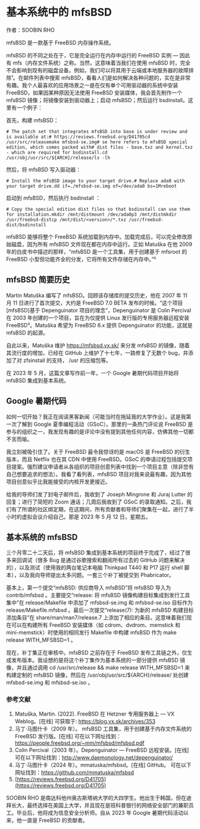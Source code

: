 # 基本系统中的 mfsBSD

作者：SOOBIN RHO

mfsBSD 是一款基于 FreeBSD 内存操作系统。

mfsBSD 的不同之处在于，它是完全运行在内存中运行的 FreeBSD 实例 — 因此有 mfs（内存文件系统）之称。当然，这意味着当我们在使用 mfsBSD 时，完全不会影响到现有的磁盘设备。例如，我们可以将其用于云端或本地服务器的故障排除¹。在邮件列表中搜索 mfsBSD，看看人们是如何解决各种问题的，实在是非常有趣。我个人最喜欢的应用场景之一是在仅有单个可用驱动器的系统中安装 FreeBSD，如果因某种原因无法使用 FreeBSD 安装媒体，我会首先制作一个 mfsBSD 镜像；将镜像安装到驱动器上；启动 mfsBSD；然后运行 bsdinstall。这里有一个例子：

 首先，构建 mfsBSD：

`# The patch set that integrates mfsBSD into base is under review and is available at:# https://reviews.freebsd.org/D41705cd /usr/src/releasemake mfsbsd-se.img# se here refers to mfsBSD special edition, which comes packed with# dist files - base.txz and kernel.txz - which are required for bsdinstall.cd /usr/obj/usr/src/${ARCH}/release/ls -lh`

然后，将 mfsBSD 写入驱动器：

`# Install the mfsBSD image to your target drive.# Replace ada0 with your target drive.dd if=./mfsbsd-se.img of=/dev/ada0 bs=1Mreboot`

启动到 mfsBSD，然后执行 bsdinstall ：

`# Copy the special edition dist files so that bsdinstall can use them for installation.mkdir /mnt/distmount /dev/ada0p3 /mnt/distmkdir /usr/freebsd-distcp /mnt/dist/<version>/*.txz /usr/freebsd-dist/bsdinstall`

mfsBSD 能够将整个 FreeBSD 系统加载到内存中。加载完成后，可以完全修改原始磁盘，因为所有 mfsBSD 文件现在都在内存中运行。正如 Matuška 在他 2009 年的白皮书中描述的那样，“mfsBSD 是一个工具集，用于创建基于 mfsroot 的 FreeBSD 小型但功能齐全的分发，它将所有文件存储在内存中。”²

## mfsBSD 简要历史

Martin Matuška 编写了 mfsBSD。回顾该存储库的提交历史，他在 2007 年 11 月 11 日进行了首次提交，大约是 FreeBSD 7.0 BETA 发布的时候。“这个项目[mfsBSD]基于 Depenguinator 项目的理念”，Depenguinator 是 Colin Percival 在 2003 年创建的一个项目，旨在为仅提供 Linux 发行版的专用服务器远程安装 FreeBSD³。Matuška 希望为 FreeBSD 6.x 提供 Depenguinator 的功能，这就是 mfsBSD 的起源。

自此以来，Matuška 维护 https://mfsbsd.vx.sk/ 来分发 mfsBSD 的镜像，随着其流行度的增加，已经在 GitHub 上维护了十七年，一路修复了无数个 bug，并添加了对 zfsinstall 的支持， /usr 的压缩包等。

在 2023 年 5 月，这篇文章写作前一年，一个 Google 暑期代码项目开始将 mfsBSD 集成到基本系统。

## Google 暑期代码

如何一切开始？我正在阅读黑客新闻（可能当时在拖延我的大学作业）。这是我第一次了解到 Google 夏季编程活动（GSoC）。那里的一条热门评论说 FreeBSD 是参与的组织之一，我发现有趣的是评论中没有提到其他任何内容，仿佛其他一切都不言而喻。

我立刻被吸引住了。关于 FreeBSD 最令我惊讶的是 macOS 是 FreeBSD 的衍生版本，而且 Netflix 也在其 CDN 中使用 FreeBSD。GSoC 的申请过程包括提交项目提案。强烈建议申请者从各组织的项目创意列表中找到一个项目主意（除非您有自己想要追求的想法）。我看了看列表，mfsBSD 项目对我来说最有趣，因为其他项目创意似乎比我能接受的内核开发更接近。

给我的导师们发了封电子邮件后，我收到了 Joseph Mingrone 和 Juraj Lutter 的回复；进行了简短的 Zoom 通话；几周后我收到了 GSoC 的录取通知。之后，我们有了所谓的社区绑定期，在这期间，所有贡献者和导师们聚集在一起，进行了半小时的虚拟会议介绍自己。那是 2023 年 5 月 12 日，星期五。

## 基本系统的 mfsBSD

三个月零二十二天后，将 mfsBSD 集成到基本系统的项目终于完成了，经过了很多来回调试（很多 Bug 是通过谷歌搜索和翻阅所有过去的 GitHub 问题来解决的），以及测试（使用我的两台笔记本电脑 Thinkpad T440 和 P17 运行 shell 脚本），以及我向导师提出太多问题。一套三个补丁被提交到 Phabricator。

基本上，第一个提交“mfsBSD: 供应商导入 mfsBSD”将 mfsBSD 导入为 contrib/mfsbsd 。主要提交“release: 将 mfsBSD 镜像构建目标集成到发行工具集中”在 release/Makefile 中添加了 mfsbsd-se.img 和 mfsbsd-se.iso 目标作为 release/Makefile.mfsbsd 。最后一次提交“release(7): 为新的 mfsBSD 构建目标添加条目”在 share/man/man7/release.7 上添加了相应的条目。这意味着我们现在可以在构建所有 FreeBSD 安装媒体（如 cdrom、dvdrom、memstick 和 mini-memstick）时使用的相同发行 Makefile 中构建 mfsBSD 作为 make release WITH_MFSBSD=1 。

现在，补丁集正在审核中。mfsBSD 之前存在于 FreeBSD 发布工具链之外，仅生成发布版本。我设想的是将这个补丁集作为基本系统的一部分提供 mfsBSD 镜像，并且通过调用 cd /usr/src/release && make release WITH_MFSBSD=1 来构建定制的 mfsBSD 镜像，然后在 /usr/obj/usr/src/${ARCH}/release/ 处创建 mfsbsd-se.img 和 mfsbsd-se.iso 。

### 参考文献

1. Matuška, Martin. (2022). FreeBSD 在 Hetzner 专用服务器上 — VX Weblog。[在线] 可获取于: https://blog.vx.sk/archives/353
2. 马丁·马图什卡（2009 年）。 mfsBSD 工具集，用于创建基于内存文件系统的 FreeBSD 发行版。[在线] 可在以下网址找到：https://people.freebsd.org/~mm/mfsbsd/mfsbsd.pdf
3. Colin Percival（2003 年）。Depenguinator — FreeBSD 远程安装。[在线] 可在以下网址找到：http://www.daemonology.net/depenguinator/
4. 马丁·马图什卡（2024 年）。mmatuska/mfsbsd。[在线] GitHub。 可在以下网址找到：https://github.com/mmatuska/mfsbsd
5. [https://reviews.freebsd.org/D41705](https://reviews.freebsd.org/D41705)

SOOBIN RHO 是南达科他州奥古斯塔纳大学的大四学生。他出生于韩国，但在迪拜长大，最终选择在美国上大学，并且现在是班科普银行的网络安全部门的兼职员工。毕业后，他将成为信息安全分析师。自从 2023 年 Google 暑期代码活动以来，他一直是 FreeBSD 的贡献者。
